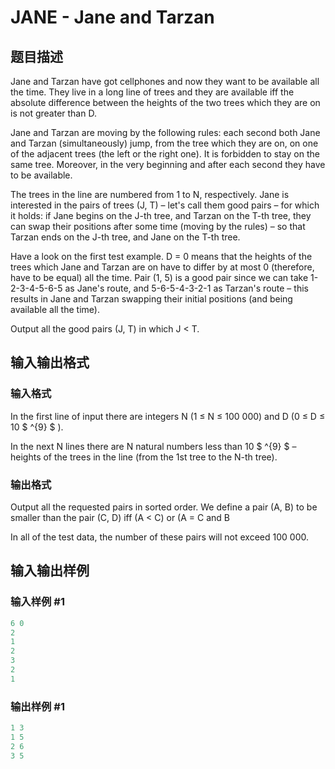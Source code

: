 # JANE - Jane and Tarzan

## 题目描述

Jane and Tarzan have got cellphones and now they want to be available all the time. They live in a long line of trees and they are available iff the absolute difference between the heights of the two trees which they are on is not greater than D.

Jane and Tarzan are moving by the following rules: each second both Jane and Tarzan (simultaneously) jump, from the tree which they are on, on one of the adjacent trees (the left or the right one). It is forbidden to stay on the same tree. Moreover, in the very beginning and after each second they have to be available.

The trees in the line are numbered from 1 to N, respectively. Jane is interested in the pairs of trees (J, T) – let's call them good pairs – for which it holds: if Jane begins on the J-th tree, and Tarzan on the T-th tree, they can swap their positions after some time (moving by the rules) – so that Tarzan ends on the J-th tree, and Jane on the T-th tree.

Have a look on the first test example. D = 0 means that the heights of the trees which Jane and Tarzan are on have to differ by at most 0 (therefore, have to be equal) all the time. Pair (1, 5) is a good pair since we can take 1-2-3-4-5-6-5 as Jane's route, and 5-6-5-4-3-2-1 as Tarzan's route – this results in Jane and Tarzan swapping their initial positions (and being available all the time).

Output all the good pairs (J, T) in which J < T.

## 输入输出格式

### 输入格式

In the first line of input there are integers N (1 ≤ N ≤ 100 000) and D (0 ≤ D ≤ 10 $ ^{9} $ ).

In the next N lines there are N natural numbers less than 10 $ ^{9} $ – heights of the trees in the line (from the 1st tree to the N-th tree).

### 输出格式

Output all the requested pairs in sorted order. We define a pair (A, B) to be smaller than the pair (C, D) iff (A < C) or (A = C and B 

In all of the test data, the number of these pairs will not exceed 100 000.

## 输入输出样例

### 输入样例 #1

```cpp
6 0
2
1
2
3
2
1
```


### 输出样例 #1

```cpp
1 3
1 5
2 6
3 5
```


